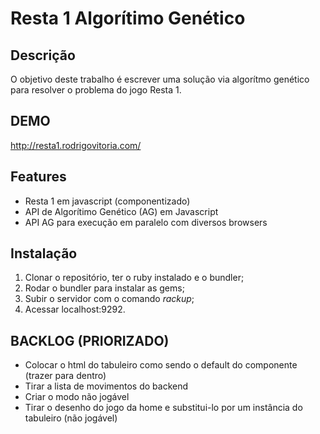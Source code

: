 Resta 1 Algorítimo Genético
==================================

Descrição
----------------------------------------------

O objetivo deste trabalho é escrever uma solução via algorítmo genético
para resolver o problema do jogo Resta 1.

DEMO
----

http://resta1.rodrigovitoria.com/

Features
--------

- Resta 1 em javascript (componentizado)
- API de Algorítimo Genético (AG) em Javascript
- API AG para execução em paralelo com diversos browsers


Instalação
----------

1. Clonar o repositório, ter o ruby instalado e o bundler;
2. Rodar o bundler para instalar as gems;
3. Subir o servidor com o comando _rackup_;
4. Acessar localhost:9292.

BACKLOG (PRIORIZADO)
--------------------

- Colocar o html do tabuleiro como sendo o default do componente (trazer para dentro)
- Tirar a lista de movimentos do backend
- Criar o modo não jogável
- Tirar o desenho do jogo da home e substitui-lo por um instância do tabuleiro (não jogável)